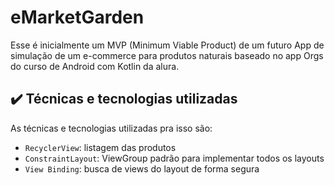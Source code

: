 # eMarketGarden

Esse é inicialmente um MVP (Minimum Viable Product) de um futuro App de simulação de um e-commerce para produtos naturais baseado no app Orgs do curso de Android com Kotlin da alura.

## ✔️ Técnicas e tecnologias utilizadas

As técnicas e tecnologias utilizadas pra isso são:

- `RecyclerView`: listagem das produtos
- `ConstraintLayout`: ViewGroup padrão para implementar todos os layouts
- `View Binding`: busca de views do layout de forma segura
